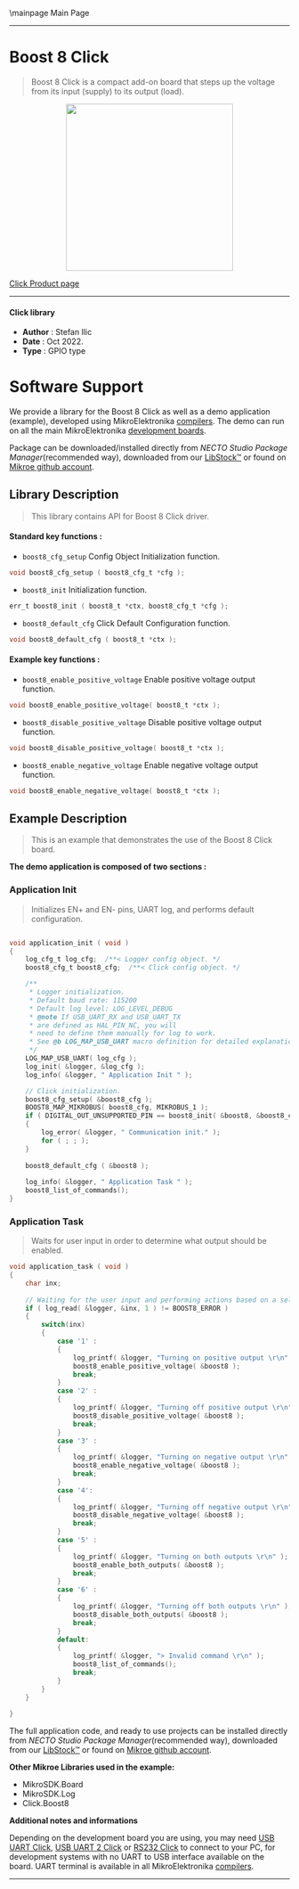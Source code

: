 \mainpage Main Page

---
# Boost 8 Click

> Boost 8 Click is a compact add-on board that steps up the voltage from its input (supply) to its output (load).

<p align="center">
  <img src="https://download.mikroe.com/images/click_for_ide/boost8_click.png" height=300px>
</p>

[Click Product page](https://www.mikroe.com/boost-8-click)

---


#### Click library

- **Author**        : Stefan Ilic
- **Date**          : Oct 2022.
- **Type**          : GPIO type


# Software Support

We provide a library for the Boost 8 Click
as well as a demo application (example), developed using MikroElektronika
[compilers](https://www.mikroe.com/necto-studio).
The demo can run on all the main MikroElektronika [development boards](https://www.mikroe.com/development-boards).

Package can be downloaded/installed directly from *NECTO Studio Package Manager*(recommended way), downloaded from our [LibStock&trade;](https://libstock.mikroe.com) or found on [Mikroe github account](https://github.com/MikroElektronika/mikrosdk_click_v2/tree/master/clicks).

## Library Description

> This library contains API for Boost 8 Click driver.

#### Standard key functions :

- `boost8_cfg_setup` Config Object Initialization function.
```c
void boost8_cfg_setup ( boost8_cfg_t *cfg );
```

- `boost8_init` Initialization function.
```c
err_t boost8_init ( boost8_t *ctx, boost8_cfg_t *cfg );
```

- `boost8_default_cfg` Click Default Configuration function.
```c
void boost8_default_cfg ( boost8_t *ctx );
```

#### Example key functions :

- `boost8_enable_positive_voltage` Enable positive voltage output function.
```c
void boost8_enable_positive_voltage( boost8_t *ctx );
```

- `boost8_disable_positive_voltage` Disable positive voltage output function.
```c
void boost8_disable_positive_voltage( boost8_t *ctx );
```

- `boost8_enable_negative_voltage` Enable negative voltage output function.
```c
void boost8_enable_negative_voltage( boost8_t *ctx );
```

## Example Description

> This is an example that demonstrates the use of the Boost 8 Click board.

**The demo application is composed of two sections :**

### Application Init

> Initializes EN+ and EN- pins, UART log, and performs default configuration.

```c

void application_init ( void ) 
{
    log_cfg_t log_cfg;  /**< Logger config object. */
    boost8_cfg_t boost8_cfg;  /**< Click config object. */

    /** 
     * Logger initialization.
     * Default baud rate: 115200
     * Default log level: LOG_LEVEL_DEBUG
     * @note If USB_UART_RX and USB_UART_TX 
     * are defined as HAL_PIN_NC, you will 
     * need to define them manually for log to work. 
     * See @b LOG_MAP_USB_UART macro definition for detailed explanation.
     */
    LOG_MAP_USB_UART( log_cfg );
    log_init( &logger, &log_cfg );
    log_info( &logger, " Application Init " );

    // Click initialization.
    boost8_cfg_setup( &boost8_cfg );
    BOOST8_MAP_MIKROBUS( boost8_cfg, MIKROBUS_1 );
    if ( DIGITAL_OUT_UNSUPPORTED_PIN == boost8_init( &boost8, &boost8_cfg ) ) 
    {
        log_error( &logger, " Communication init." );
        for ( ; ; );
    }
    
    boost8_default_cfg ( &boost8 );
    
    log_info( &logger, " Application Task " );
    boost8_list_of_commands();
}

```

### Application Task

> Waits for user input in order to determine what output should be enabled.

```c
void application_task ( void ) 
{
    char inx;
    
    // Waiting for the user input and performing actions based on a selected command.
    if ( log_read( &logger, &inx, 1 ) != BOOST8_ERROR )
    {
        switch(inx)
        {
            case '1' :
            {
                log_printf( &logger, "Turning on positive output \r\n" );
                boost8_enable_positive_voltage( &boost8 );
                break;
            }
            case '2' :
            {
                log_printf( &logger, "Turning off positive output \r\n" );
                boost8_disable_positive_voltage( &boost8 );
                break;
            }
            case '3' :
            {
                log_printf( &logger, "Turning on negative output \r\n" );
                boost8_enable_negative_voltage( &boost8 );
                break;
            }
            case '4':
            {
                log_printf( &logger, "Turning off negative output \r\n" );
                boost8_disable_negative_voltage( &boost8 );
                break;
            }
            case '5' :
            {
                log_printf( &logger, "Turning on both outputs \r\n" );
                boost8_enable_both_outputs( &boost8 );
                break;
            }
            case '6' :
            {
                log_printf( &logger, "Turning off both outputs \r\n" );
                boost8_disable_both_outputs( &boost8 );
                break;
            }
            default:
            {
                log_printf( &logger, "> Invalid command \r\n" );
                boost8_list_of_commands();
                break;
            }
        }
    }
    
}
```

The full application code, and ready to use projects can be installed directly from *NECTO Studio Package Manager*(recommended way), downloaded from our [LibStock&trade;](https://libstock.mikroe.com) or found on [Mikroe github account](https://github.com/MikroElektronika/mikrosdk_click_v2/tree/master/clicks).

**Other Mikroe Libraries used in the example:**

- MikroSDK.Board
- MikroSDK.Log
- Click.Boost8

**Additional notes and informations**

Depending on the development board you are using, you may need
[USB UART Click](https://www.mikroe.com/usb-uart-click),
[USB UART 2 Click](https://www.mikroe.com/usb-uart-2-click) or
[RS232 Click](https://www.mikroe.com/rs232-click) to connect to your PC, for
development systems with no UART to USB interface available on the board. UART
terminal is available in all MikroElektronika
[compilers](https://shop.mikroe.com/compilers).

---
